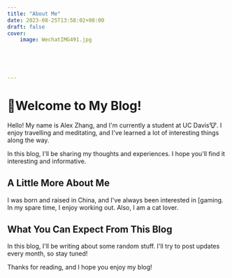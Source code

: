 ```yaml
---
title: "About Me"
date: 2023-08-25T13:58:02+08:00
draft: false
cover: 
    image: WechatIMG491.jpg



    
    
---
```

# 👋Welcome to My Blog!

Hello! My name is Alex Zhang, and I'm currently a student at UC Davis🐮. I enjoy travelling and meditating, and I've learned a lot of interesting things along the way.

In this blog, I'll be sharing my thoughts and experiences. I hope you'll find it interesting and informative.

## A Little More About Me

I was born and raised in China, and I've always been interested in [gaming. In my spare time, I enjoy working out. Also, I am a cat lover.

## What You Can Expect From This Blog

In this blog, I'll be writing about some random stuff. I'll try to post updates every month, so stay tuned!

Thanks for reading, and I hope you enjoy my blog!
